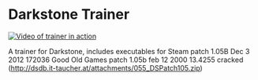 # Darkstone Trainer

[![Video of trainer in action](http://img.youtube.com/vi/OIiZ2VKTrnU/0.jpg)](https://www.youtube.com/watch?v=OIiZ2VKTrnU)

A trainer for Darkstone, includes executables for
  Steam patch 1.05B Dec 3 2012 172036
  Good Old Games patch 1.05b feb 12 2000 13.4255 cracked (http://dsdb.it-taucher.at/attachments/055_DSPatch105.zip)
  
